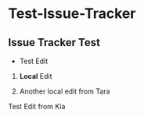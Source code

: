Test-Issue-Tracker
==================

Issue Tracker Test
-------------------

* Test Edit

1. <b>Local</b> Edit

2. Another local edit from Tara

Test Edit from Kia